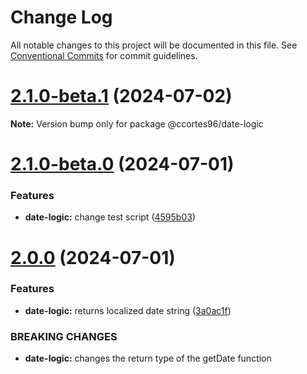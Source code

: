 # Change Log

All notable changes to this project will be documented in this file.
See [Conventional Commits](https://conventionalcommits.org) for commit guidelines.

# [2.1.0-beta.1](https://github.com/ccortes96/package-test/compare/@ccortes96/date-logic@2.1.0-beta.0...@ccortes96/date-logic@2.1.0-beta.1) (2024-07-02)

**Note:** Version bump only for package @ccortes96/date-logic





# [2.1.0-beta.0](https://github.com/ccortes96/package-test/compare/@ccortes96/date-logic@2.0.1...@ccortes96/date-logic@2.1.0-beta.0) (2024-07-01)


### Features

* **date-logic:** change test script ([4595b03](https://github.com/ccortes96/package-test/commit/4595b0310d1b5dd95639cb799f34d4a0aee2ac31))





# [2.0.0](https://github.com/ccortes96/package-test/compare/@ccortes96/date-logic@1.0.1...@ccortes96/date-logic@2.0.0) (2024-07-01)


### Features

* **date-logic:** returns localized date string ([3a0ac1f](https://github.com/ccortes96/package-test/commit/3a0ac1f1e3cbf8bcaf2212f026f427ed3e91d374))


### BREAKING CHANGES

* **date-logic:** changes the return type of the getDate function

